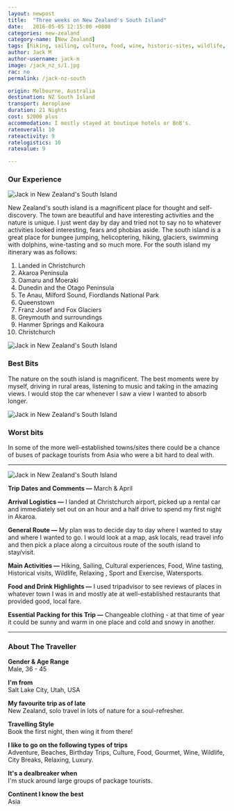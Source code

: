 ```yaml
---
layout: newpost
title:  "Three weeks on New Zealand's South Island"
date:   2016-05-05 12:15:00 +0800
categories: new-zealand
category-name: [New Zealand]
tags: [hiking, sailing, culture, food, wine, historic-sites, wildlife, relax, sportcation, watersports]
author: Jack M
author-username: jack-m
image: /jack_nz_s/1.jpg
rac: no
permalink: /jack-nz-south

origin: Melbourne, Australia
destination: NZ South Island
transport: Aeroplane
duration: 21 Nights
cost: $2000 plus
accommodation: I mostly stayed at boutique hotels or BnB's.
rateoverall: 10
rateactivity: 9
ratelogistics: 10
ratevalue: 9

---
```


### Our Experience

![Jack in New Zealand's South Island](/img/jack_nz_s/2.jpg "Jack in New Zealand's South Island")

New Zealand's south island is a magnificent place for thought and self-discovery. The town are beautiful and have interesting activities and the nature is unique. I just went day by day and tried not to say no to whatever activities looked interesting, fears and phobias aside. The south island is a great place for bungee jumping, helicoptering, hiking, glaciers, swimming with dolphins, wine-tasting and so much more. For the south island my itinerary was as follows:

1. Landed in Christchurch
2. Akaroa Peninsula
3. Oamaru and Moeraki
4. Dunedin and the Otago Peninsula
5. Te Anau, Milford Sound, Fiordlands National Park
6. Queenstown
7. Franz Josef and Fox Glaciers
8. Greymouth and surroundings
9. Hanmer Springs and Kaikoura
10. Christchurch

![Jack in New Zealand's South Island](/img/jack_nz_s/3.jpg "Jack in New Zealand's South Island")

### Best Bits

The nature on the south island is magnificent. The best moments were by myself, driving in rural areas, listening to music and taking in the amazing views. I would stop the car whenever I saw a view I wanted to absorb longer.

![Jack in New Zealand's South Island](/img/jack_nz_s/4.jpg "Jack in New Zealand's South Island")

### Worst bits

In some of the more well-established towns/sites there could be a chance of buses of package tourists from Asia who were a bit hard to deal with.

<hr />

![Jack in New Zealand's South Island](/img/jack_nz_s/5.jpg "Jack in New Zealand's South Island")

**Trip Dates and Comments &mdash;** March & April

**Arrival Logistics &mdash;** I landed at Christchurch airport, picked up a rental car and immediately set out on an hour and a half drive to spend my first night in Akaroa.

**General Route &mdash;** My plan was to decide day to day where I wanted to stay and where I wanted to go. I would look at a map, ask locals, read travel info and then pick a place along a circuitous route of the south island to stay/visit.

**Main Activities &mdash;** Hiking, Sailing, Cultural experiences, Food, Wine tasting, Historical visits, Wildlife, Relaxing , Sport and Exercise, Watersports.

**Food and Drink Highlights &mdash;** I used tripadvisor to see reviews of places in whatever town I was in and mostly ate at well-established restaurants that provided good, local fare.

**Essential Packing for this Trip &mdash;** Changeable clothing - at that time of year it could be sunny and warm in one place and cold and snowy in another.

<hr />

### About The Traveller

**Gender & Age Range<br />** Male, 36 - 45

**I'm from <br />** Salt Lake City, Utah, USA

**My favourite trip as of late <br />** New Zealand, solo travel in lots of nature for a soul-refresher.

**Travelling Style <br />** Book the first night, then wing it from there!

**I like to go on the following types of trips <br />** Adventure, Beaches, Birthday Trips, Culture, Food, Gourmet, Wine, Wildlife, City Breaks, Relaxing, Luxury.

**It's a dealbreaker when <br />** I'm stuck around large groups of package tourists.

**Continent I know the best <br />** Asia
